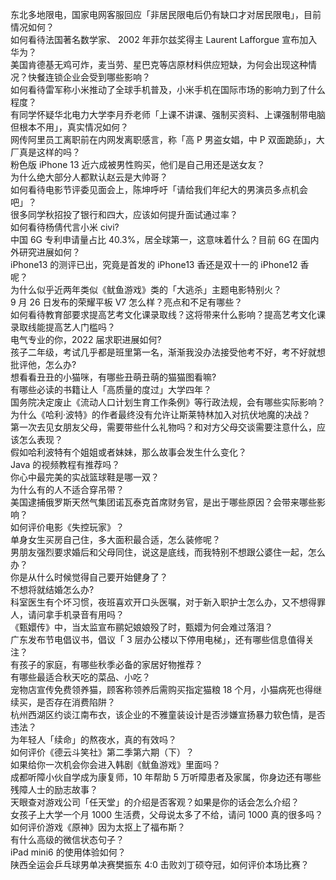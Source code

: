 东北多地限电，国家电网客服回应「非居民限电后仍有缺口才对居民限电」，目前情况如何？  
如何看待法国著名数学家、 2002 年菲尔兹奖得主 Laurent Lafforgue 宣布加入华为？  
美国肯德基无鸡可炸，麦当劳、星巴克等店原材料供应短缺，为何会出现这种情况？快餐连锁企业会受到哪些影响？  
如何看待雷军称小米推动了全球手机普及，小米手机在国际市场的影响力到了什么程度？  
有同学怀疑华北电力大学李月乔老师「上课不讲课、强制买资料、上课强制带电脑但根本不用」，真实情况如何？  
网传阿里员工离职前在内网发离职感言，称「高 P 男盗女娼，中 P 双面跪舔」，大厂真是这样的吗？  
粉色版 iPhone 13 近六成被男性购买，他们是自己用还是送女友？  
为什么绝大部分人都默认赵云是大帅哥？  
如何看待电影节评委见面会上，陈坤呼吁「请给我们年纪大的男演员多点机会吧」？  
很多同学秋招投了银行和四大，应该如何提升面试通过率？  
如何看待杨倩代言小米 civi?  
中国 6G 专利申请量占比 40.3%，居全球第一，这意味着什么？目前 6G 在国内外研究进展如何？  
iPhone13 的测评已出，究竟是首发的 iPhone13 香还是双十一的 iPhone12 香呢？  
为什么似乎近两年类似《鱿鱼游戏》类的「大逃杀」主题电影特别火？  
9 月 26 日发布的荣耀平板 V7 怎么样？亮点和不足有哪些？  
如何看待教育部要求提高艺考文化课录取线？这将带来什么影响？提高艺考文化课录取线能提高艺人门槛吗？  
电气专业的你，2022 届求职进展如何?  
孩子二年级，考试几乎都是班里第一名，渐渐我没办法接受他考不好，考不好就想批评他，怎么办?  
想看看丑丑的小猫咪，有哪些丑萌丑萌的猫猫图看嘛?  
有哪些必读的书籍让人「高质量的度过」大学四年？  
国务院决定废止《流动人口计划生育工作条例》等行政法规，会有哪些实际影响？  
为什么《哈利·波特》的作者最终没有允许让斯莱特林加入对抗伏地魔的决战？  
第一次去见女朋友父母，需要带些什么礼物吗？和对方父母交谈需要注意什么，应该怎么表现？  
假如哈利波特有个姐姐或者妹妹，那么故事会发生什么变化？  
Java 的视频教程有推荐吗？  
你心中最完美的实战篮球鞋是哪一双？  
为什么有的人不适合穿吊带？  
美国逮捕俄罗斯天然气集团诺瓦泰克首席财务官，是出于哪些原因？会带来哪些影响？  
如何评价电影《失控玩家》？  
单身女生买房自己住，多大面积最合适，怎么装修呢？  
男朋友强烈要求婚后和父母同住，说这是底线，而我特别不想跟公婆住一起，怎么办？  
你是从什么时候觉得自己要开始健身了？  
不想将就结婚怎么办?  
科室医生有个坏习惯，夜班喜欢开口头医嘱，对于新入职护士怎么办，又不想得罪人，请问拿手机录音有用吗？  
《甄嬛传》中，当太监宣布鹂妃娘娘殁了时，甄嬛为何会难过落泪？  
广东发布节电倡议书，倡议「 3 层办公楼以下停用电梯」，还有哪些信息值得关注？  
有孩子的家庭，有哪些秋季必备的家居好物推荐？  
有哪些最适合秋天吃的菜品、小吃？  
宠物店宣传免费领养猫，顾客称领养后需购买指定猫粮 18 个月，小猫病死也得继续买，是否存在消费陷阱？  
杭州西湖区约谈江南布衣，该企业的不雅童装设计是否涉嫌宣扬暴力软色情，是否违法？  
为年轻人「续命」的熬夜水，真的有效吗？  
如何评价《德云斗笑社》第二季第六期（下）？  
如果给你一次机会你会进入韩剧《鱿鱼游戏》里面吗？  
成都听障小伙自学成为康复师，10 年帮助 5 万听障患者及家属，你身边还有哪些残障人士的励志故事？  
天眼查对游戏公司「任天堂」的介绍是否客观？如果是你的话会怎么介绍？  
女孩子上大学一个月 1000 生活费，父母说太多了不给，请问 1000 真的很多吗？  
如何评价游戏《原神》因为太抠上了福布斯？  
有什么高级的微信状态句子？  
iPad mini6 的使用体验如何？  
陕西全运会乒乓球男单决赛樊振东 4:0 击败刘丁硕夺冠，如何评价本场比赛？  
